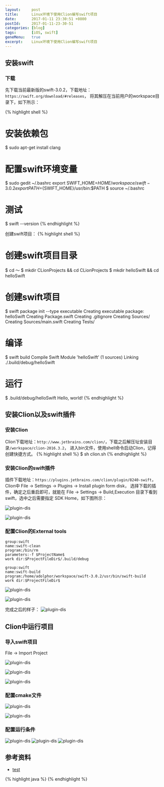 ```yaml
---
layout:     post
title:      Linux环境下使用Clion编写swift项目
date:       2017-01-11 23:30:51 +0800
postId:     2017-01-11-23-30-51
categories: [blog]
tags:       [iOS, swift]
geneMenu:   true
excerpt:    Linux环境下使用Clion编写swift项目
---
```


## 安装swift

### 下载

先下载当前最新版的swift-3.0.2，下载地址：`https://swift.org/download/#releases`，
将其解压在当前用户的workspace目录下，如下所示：

{% highlight shell %}
# 安装依赖包
$ sudo apt-get install clang
# 配置swift环境变量
$ sudo gedit ~/.bashrc
export SWIFT_HOME=$HOME/workspace/swift-3.0.2
export PATH=${SWIFT_HOME}/usr/bin:$PATH
$ source ~/.bashrc
# 测试
$ swift --version
{% endhighlight %}

创建swift项目：
{% highlight shell %}
# 创建swift项目目录
$ cd ～
$ mkdir CLionProjects && cd CLionProjects
$ mkdir helloSwift && cd helloSwift
# 创建swift项目
$ swift package init --type executable
Creating executable package: helloSwift
Creating Package.swift
Creating .gitignore
Creating Sources/
Creating Sources/main.swift
Creating Tests/
# 编译
$ swift build
Compile Swift Module 'helloSwift' (1 sources)
Linking ./.build/debug/helloSwift
# 运行
$ .build/debug/helloSwift
Hello, world!
{% endhighlight %}

## 安装Clion以及swift插件

### 安装Clion
Clion下载地址：`http://www.jetbrains.com/clion/`，下载之后解压址安装目录`/workspace/clion-2016.3.2`，
进入bin文件，使用shell命令启动Clion，记得创建快捷方式。
{% highlight shell %}
$ sh clion.sh
{% endhighlight %}

### 安装Clion的swift插件
插件下载地址：`https://plugins.jetbrains.com/clion/plugin/8240-swift`，
Clion中 File -> Settings -> Plugins -> Install plugin form disk，
选择下载的插件，确定之后重启即可，就能在 File -> Settings -> Build,Execution 目录下看到
swift，选中之后需要指定 SDK Home，如下图所示：

![plugin-dis](/image/post/2017/01/12/20170112-0101-plugin-disk.png)

![plugin-dis](/image/post/2017/01/12/20170112-0102-swift-sdk.png)


### 配置Clion的External tools

```
group:swift
name:swift-clean
program:/bin/rm
parameters:-f $ProjectName$
work dir:$ProjectFileDir$/.build/debug

group:swift
name:swift-build
program:/home/adolphor/workspace/swift-3.0.2/usr/bin/swift-build
work dir:$ProjectFileDir$
```

![plugin-dis](/image/post/2017/01/12/20170112-0108-swift-clean.png)

![plugin-dis](/image/post/2017/01/12/20170112-0109-swift-build.png)

完成之后的样子：
![plugin-dis](/image/post/2017/01/12/20170112-0110-swift-tools.png)



## Clion中运行项目


### 导入swift项目

File -> Import Project

![plugin-dis](/image/post/2017/01/12/20170112-0103-import-program.png)

![plugin-dis](/image/post/2017/01/12/20170112-0104-import-select.png)

![plugin-dis](/image/post/2017/01/12/20170112-0105-import-success.png)

### 配置cmake文件

![plugin-dis](/image/post/2017/01/12/20170112-0106-cmake-template.png)

![plugin-dis](/image/post/2017/01/12/20170112-0107-cmake-done.png)

### 配置运行条件

![plugin-dis](/image/post/2017/01/12/20170112-0111-execute.png)
![plugin-dis](/image/post/2017/01/12/20170112-0112-config-all.png)
![plugin-dis](/image/post/2017/01/12/20170112-0113-execute-done.png)


## 参考资料

* [test](test.html)

{% highlight java %}
{% endhighlight %}
